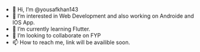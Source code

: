 - 👋 Hi, I’m @yousafkhan143
- 👀 I’m interested in Web Development and also working on Androide and IOS App.
- 🌱 I’m currently learning Flutter.
- 💞️ I’m looking to collaborate on FYP
- 📫 How to reach me, link will be availible soon.

<!---
yousafkhan143/yousafkhan143 is a ✨ special ✨ repository because its `README.md` (this file) appears on your GitHub profile.
You can click the Preview link to take a look at your changes.
--->
